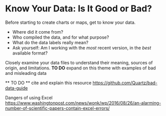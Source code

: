 # Know Your Data: Is It Good or Bad?

Before starting to create charts or maps, get to know your data.
- Where did it come from?
- Who compiled the data, and for what purpose?
- What do the data labels really mean?
- Ask yourself: Am I working with the *most* recent version, in the *best* available format?

Closely examine your data files to understand their meaning, sources of origin, and limitations.
**TO DO** expand on this theme with examples of bad and misleading data

** TO DO ** cite and explain this resource
https://github.com/Quartz/bad-data-guide

Dangers of using Excel
https://www.washingtonpost.com/news/wonk/wp/2016/08/26/an-alarming-number-of-scientific-papers-contain-excel-errors/

